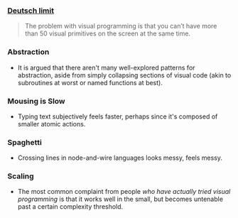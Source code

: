 ### [Deutsch limit](https://en.wikipedia.org/wiki/Deutsch_limit)
> The problem with visual programming is that you can’t have more than 50 visual primitives on the screen at the same time.

### Abstraction
* It is argued that there aren't many well-explored patterns for abstraction, aside from simply collapsing sections of visual code (akin to subroutines at worst or named functions at best).

### Mousing is Slow
* Typing text subjectively feels faster, perhaps since it's composed of smaller atomic actions.

### Spaghetti
* Crossing lines in node-and-wire languages looks messy, feels messy.

### Scaling
* The most common complaint from people _who have actually tried visual programming_ is that it works well in the small, but becomes untenable past a certain complexity threshold.
